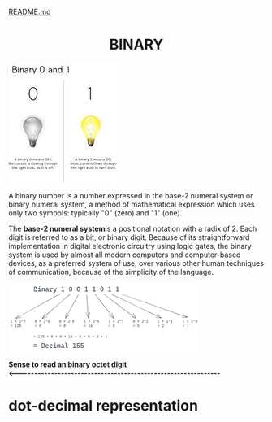 [README.md](README.md)

# <center>  BINARY<br>

![binary_on_off](images/binary_on_off.jpeg)<br>


A binary number is a number expressed in the base-2 numeral system or binary numeral system, a method of mathematical expression which uses only two symbols: typically "0" (zero) and "1" (one).

The <B>base-2 numeral system</b>is a positional notation with a radix of 2. Each digit is referred to as a bit, or binary digit. Because of its straightforward implementation in digital electronic circuitry using logic gates, the binary system is used by almost all modern computers and computer-based devices, as a preferred system of use, over various other human techniques of communication, because of the simplicity of the language.
<br>

![binary_numbers](images/binary_numbers.png)<br>

<b>Sense to read an binary octet digit<br>
<-------------------------------------------------------------

#   dot-decimal representation
